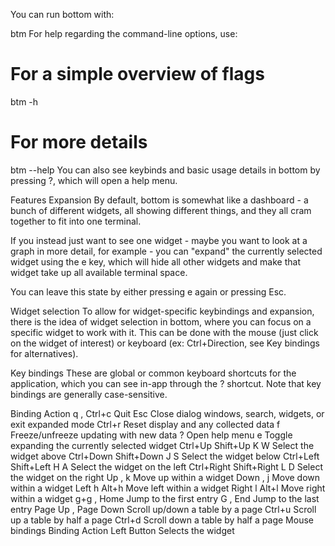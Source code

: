 You can run bottom with:

btm
For help regarding the command-line options, use:

# For a simple overview of flags
btm -h

# For more details
btm --help
You can also see keybinds and basic usage details in bottom by pressing ?, which will open a help menu.

Features
Expansion
By default, bottom is somewhat like a dashboard - a bunch of different widgets, all showing different things, and they all cram together to fit into one terminal.

If you instead just want to see one widget - maybe you want to look at a graph in more detail, for example - you can "expand" the currently selected widget using the e key, which will hide all other widgets and make that widget take up all available terminal space.

You can leave this state by either pressing e again or pressing Esc.

Widget selection
To allow for widget-specific keybindings and expansion, there is the idea of widget selection in bottom, where you can focus on a specific widget to work with it. This can be done with the mouse (just click on the widget of interest) or keyboard (ex: Ctrl+Direction, see Key bindings for alternatives).

Key bindings
These are global or common keyboard shortcuts for the application, which you can see in-app through the ? shortcut. Note that key bindings are generally case-sensitive.

Binding	Action
q , Ctrl+c	Quit
Esc	Close dialog windows, search, widgets, or exit expanded mode
Ctrl+r	Reset display and any collected data
f	Freeze/unfreeze updating with new data
?	Open help menu
e	Toggle expanding the currently selected widget
Ctrl+Up
Shift+Up
K
W	Select the widget above
Ctrl+Down
Shift+Down
J
S	Select the widget below
Ctrl+Left
Shift+Left
H
A	Select the widget on the left
Ctrl+Right
Shift+Right
L
D	Select the widget on the right
Up , k	Move up within a widget
Down , j	Move down within a widget
Left
h
Alt+h	Move left within a widget
Right
l
Alt+l	Move right within a widget
g+g , Home	Jump to the first entry
G , End	Jump to the last entry
Page Up , Page Down	Scroll up/down a table by a page
Ctrl+u	Scroll up a table by half a page
Ctrl+d	Scroll down a table by half a page
Mouse bindings
Binding	Action
Left Button	Selects the widget